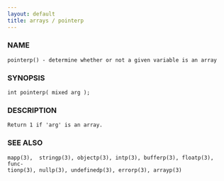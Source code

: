 ```yaml
---
layout: default
title: arrays / pointerp
---
```






### NAME
    pointerp() - determine whether or not a given variable is an array


### SYNOPSIS
    int pointerp( mixed arg );


### DESCRIPTION
    Return 1 if 'arg' is an array.


### SEE ALSO
    mapp(3),  stringp(3), objectp(3), intp(3), bufferp(3), floatp(3), func‐
    tionp(3), nullp(3), undefinedp(3), errorp(3), arrayp(3)



